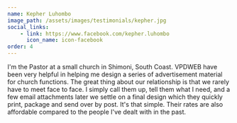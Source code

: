 ```yaml
---
name: Kepher Luhombo
image_path: /assets/images/testimonials/kepher.jpg
social_links:
    - link: https://www.facebook.com/kepher.luhombo
      icon_name: icon-facebook
order: 4
---
```

I'm the Pastor at a small church in Shimoni, South Coast. VPDWEB have been very helpful in helping me design a series of advertisement material for church functions. The great thing about our relationship is that we rarely have to meet face to face. I simply call them up, tell them what I need, and a few email attachments later we settle on a final design which they quickly print, package and send over by post. It's that simple. Their rates are also affordable compared to the people I've dealt with in the past.
